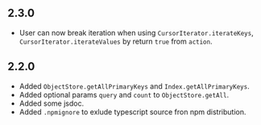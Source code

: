 ## 2.3.0
- User can now break iteration when using `CursorIterator.iterateKeys`, 
`CursorIterator.iterateValues` by return `true` from `action`.

## 2.2.0

- Added `ObjectStore.getAllPrimaryKeys` and `Index.getAllPrimaryKeys`.
- Added optional params `query` and `count` to `ObjectStore.getAll`.
- Added some jsdoc.
- Added `.npmignore` to exlude typescript source fron npm distribution.